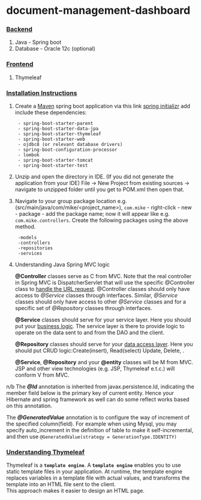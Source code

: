 # document-management-dashboard
### <ins>Backend</ins>
1. Java - Spring boot
2. Database - Oracle 12c (optional)

### <ins>Frontend</ins>
1. Thymeleaf

### <ins>Installation Instructions</ins>
1. Create a [Maven](https://maven.apache.org/what-is-maven.html) spring boot application via this link [spring initializr](https://start.spring.io/) add include these dependencies:

        - spring-boot-starter-parent
        - spring-boot-starter-data-jpa
        - spring-boot-starter-thymeleaf
        - spring-boot-starter-web
        - ojdbc8 (or relevant database drivers)
        - spring-boot-configuration-processor
        - lombok
        - spring-boot-starter-tomcat
        - spring-boot-starter-test
      
3. Unzip and open the directory in IDE. (If you did not generate the application from your IDE)
        File -> New Project from existing sources -> navigate to unzipped folder until you get to POM.xml then open that.

4. Navigate to your group package location e.g. (src/main/java/com/mike/<project_name>), `com.mike` - right-click - new - package - add the package name;
        now it will appear like e.g. `com.mike.controllers`. Create the following packages using the above method.
        
        -models
        -controllers
        -repositories
        -services
        
5. Understanding Java Spring MVC logic

      **@Controller** classes serve as C from MVC. Note that the real controller in Spring MVC is DispatcherServlet that will use the specific @Controller class to <ins>handle the URL request</ins>. @Controller classes should only have access to *@Service* classes through interfaces. Similar, *@Service* classes should only have access to other *@Service* classes and for a specific set of *@Repository* classes through interfaces.

      **@Service** classes should serve for your service layer. Here you should put your <ins>business logic</ins>. The service layer is there to provide logic to operate on the data sent to and from the DAO and the client.

      **@Repository** classes should serve for your <ins>data access layer</ins>. Here you should put CRUD logic:Create(insert), Read(select) Update, Delete, .

      **@Service**, **@Repository** and your **@entity** classes will be M from MVC. JSP and other view technologies (e.g. JSP, Thymeleaf e.t.c.) will conform V from MVC.

n/b
The ***@Id*** annotation is inherited from javax.persistence.Id, indicating the member field below is the primary key of current entity. Hence your Hibernate and spring framework as well  can do some reflect works based on this annotation.

The ***@GeneratedValue*** annotation is to configure the way of increment of the specified column(field). For example when using Mysql, you may specify                      auto_increment in the definition of table to make it self-incremental, and then use `@GeneratedValue(strategy = GenerationType.IDENTITY)`

  
### <ins>Understanding Thymeleaf</ins>

Thymeleaf is a **`template engine`**. A  **`template engine`** enables you to use static template files in your application. At runtime, the template engine  
replaces variables in a template file with actual values, and transforms the template into an HTML file sent to the client.  
This approach makes it easier to design an HTML page.



        
        


